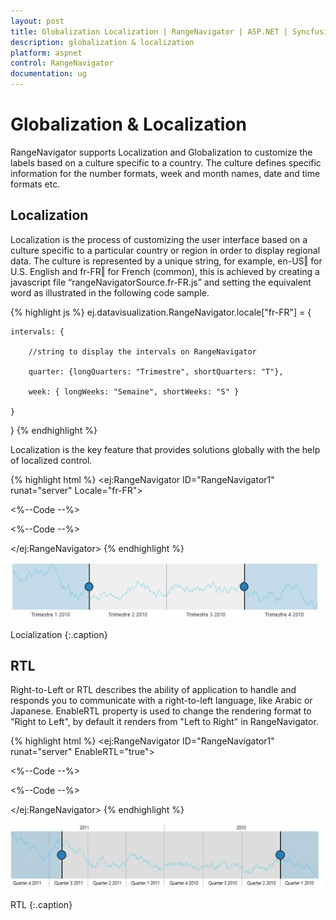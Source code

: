 ```yaml
---
layout: post
title: Globalization Localization | RangeNavigator | ASP.NET | Syncfusion
description: globalization & localization
platform: aspnet
control: RangeNavigator
documentation: ug
---
```


# Globalization & Localization

RangeNavigator supports Localization and Globalization to customize the labels based on a culture specific to a country. The culture defines specific information for the number formats, week and month names, date and time formats etc. 

## Localization

Localization is the process of customizing the user interface based on a culture specific to a particular country or region in order to display regional data.  The culture is represented by a unique string, for example, en-US‖ for U.S. English and fr-FR‖ for French (common), this is achieved by creating a javascript file “rangeNavigatorSource.fr-FR.js” and setting the equivalent word as illustrated in the following code sample.

{% highlight js %}
ej.datavisualization.RangeNavigator.locale["fr-FR"] = {

    intervals: {

        //string to display the intervals on RangeNavigator

        quarter: {longQuarters: "Trimestre", shortQuarters: "T"},

        week: { longWeeks: "Semaine", shortWeeks: "S" }

    }

}
{% endhighlight %}

Localization is the key feature that provides solutions globally with the help of localized control. 

{% highlight html %}
<ej:RangeNavigator ID="RangeNavigator1" runat="server" Locale="fr-FR">

<%--Code --%>

<%--Code --%>

</ej:RangeNavigator>
{% endhighlight %}

![](Globalization-Localization_images/Globalization-Localization_img1.png)

Locialization
{:.caption}

## RTL

Right-to-Left or RTL describes the ability of application to handle and responds you to communicate with a right-to-left language, like Arabic or Japanese. EnableRTL property is used to change the rendering format  to "Right to Left", by default it renders from "Left to Right" in RangeNavigator. 

{% highlight html %}
<ej:RangeNavigator ID="RangeNavigator1" runat="server" EnableRTL="true">

<%--Code --%>

<%--Code --%>

</ej:RangeNavigator>
{% endhighlight %}

![](Globalization-Localization_images/Globalization-Localization_img2.png)

RTL
{:.caption}